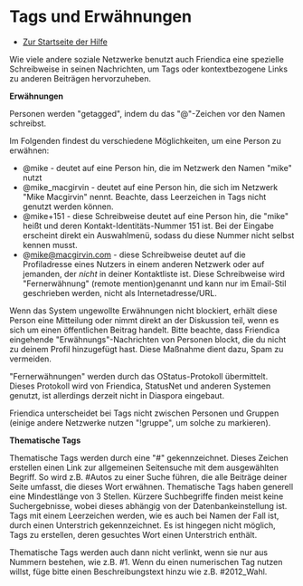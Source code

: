 Tags und Erwähnungen
=================

* [Zur Startseite der Hilfe](help)

Wie viele andere soziale Netzwerke benutzt auch Friendica eine spezielle Schreibweise in seinen Nachrichten, um Tags oder kontextbezogene Links zu anderen Beiträgen hervorzuheben.

**Erwähnungen**

Personen werden "getagged", indem du das "@"-Zeichen vor den Namen schreibst. 

Im Folgenden findest du verschiedene Möglichkeiten, um eine Person zu erwähnen:

* @mike - deutet auf eine Person hin, die im Netzwerk den Namen "mike" nutzt
* @mike_macgirvin - deutet auf eine Person hin, die sich im Netzwerk "Mike Macgirvin" nennt. Beachte, dass Leerzeichen in Tags nicht genutzt werden können.
* @mike+151 - diese Schreibweise deutet auf eine Person hin, die "mike" heißt und deren Kontakt-Identitäts-Nummer 151 ist. Bei der Eingabe erscheint direkt ein Auswahlmenü, sodass du diese Nummer nicht selbst kennen musst. 
* @mike@macgirvin.com - diese Schreibweise deutet auf die Profiladresse eines Nutzers in einem anderen Netzwerk oder auf jemanden, der *nicht* in deiner Kontaktliste ist. Diese Schreibweise wird "Fernerwähnung" (remote mention)genannt und kann nur im Email-Stil geschrieben werden, nicht als Internetadresse/URL.


Wenn das System ungewollte Erwähnungen nicht blockiert, erhält diese Person eine Mitteilung oder nimmt direkt an der Diskussion teil, wenn es sich um einen öffentlichen Beitrag handelt. Bitte beachte, dass Friendica eingehende "Erwähnungs"-Nachrichten von Personen blockt, die du nicht zu deinem Profil hinzugefügt hast. Diese Maßnahme dient dazu, Spam zu vermeiden.

"Fernerwähnungen" werden durch das OStatus-Protokoll übermittelt. Dieses Protokoll wird von Friendica, StatusNet und anderen Systemen genutzt, ist allerdings derzeit nicht in Diaspora eingebaut. 

Friendica unterscheidet bei Tags nicht zwischen Personen und Gruppen (einige andere Netzwerke nutzen "!gruppe", um solche zu markieren).


**Thematische Tags**

Thematische Tags werden durch eine "#" gekennzeichnet. Dieses Zeichen erstellen einen Link zur allgemeinen Seitensuche mit dem ausgewählten Begriff. So wird z.B. #Autos zu einer Suche führen, die alle Beiträge deiner Seite umfasst, die dieses Wort erwähnen. Thematische Tags haben generell eine Mindestlänge von 3 Stellen. Kürzere Suchbegriffe finden meist keine Suchergebnisse, wobei dieses abhängig von der Datenbankeinstellung ist. Tags mit einem Leerzeichen werden, wie es auch bei Namen der Fall ist, durch einen Unterstrich gekennzeichnet. Es ist hingegen nicht möglich, Tags zu erstellen, deren gesuchtes Wort einen Unterstrich enthält. 

Thematische Tags werden auch dann nicht verlinkt, wenn sie nur aus Nummern bestehen, wie z.B. #1. Wenn du einen numerischen Tag nutzen willst, füge bitte einen Beschreibungstext hinzu wie z.B. #2012_Wahl.
